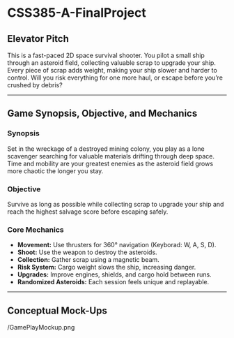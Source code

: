 # CSS385-A-FinalProject

##  Elevator Pitch
This is a fast-paced 2D space survival shooter. You pilot a small ship through an asteroid field, collecting valuable scrap to upgrade your ship. Every piece of scrap adds weight, making your ship slower and harder to control. Will you risk everything for one more haul, or escape before you’re crushed by debris?

---

##  Game Synopsis, Objective, and Mechanics

### Synopsis
Set in the wreckage of a destroyed mining colony, you play as a lone scavenger searching for valuable materials drifting through deep space. Time and mobility are your greatest enemies as the asteroid field grows more chaotic the longer you stay.

### Objective
Survive as long as possible while collecting scrap to upgrade your ship and reach the highest salvage score before escaping safely.

### Core Mechanics
- **Movement:** Use thrusters for 360° navigation (Keyborad: W, A, S, D).
- **Shoot:** Use the weapon to destroy the asteroids.
- **Collection:** Gather scrap using a magnetic beam.
- **Risk System:** Cargo weight slows the ship, increasing danger.
- **Upgrades:** Improve engines, shields, and cargo hold between runs.
- **Randomized Asteroids:** Each session feels unique and replayable.

---

##  Conceptual Mock-Ups
/GamePlayMockup.png
